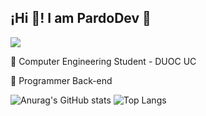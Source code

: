 ## ¡Hi 👋! I am PardoDev 👾

![](https://komarev.com/ghpvc/?username=PardoDev78&color=blueviolet&style=for-the-badge)

🔵 Computer Engineering Student - DUOC UC

🔵 Programmer Back-end

![Anurag's GitHub stats](https://github-readme-stats.vercel.app/api?username=PardoDev78&show_icons=true&theme=highcontrast) 
![Top Langs](https://github-readme-stats.vercel.app/api/top-langs/?username=PardoDev78&theme=highcontrast) 
